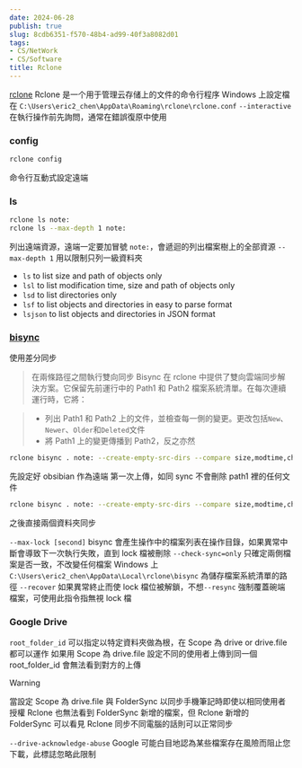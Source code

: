 ```yaml
---
date: 2024-06-28
publish: true
slug: 8cdb6351-f570-48b4-ad99-40f3a8082d01
tags:
- CS/NetWork
- CS/Software
title: Rclone
---
```

[rclone](https://rclone.org/)
Rclone 是一个用于管理云存储上的文件的命令行程序
Windows 上設定檔在 `C:\Users\eric2_chen\AppData\Roaming\rclone\rclone.conf`
`--interactive` 在執行操作前先詢問，通常在錯誤復原中使用

### config

```sh
rclone config
```

命令行互動式設定遠端

### ls

```sh
rclone ls note:
rclone ls --max-depth 1 note: 
```

列出遠端資源，遠端一定要加冒號 `note:`，會遞迴的列出檔案樹上的全部資源
`--max-depth 1` 用以限制只列一級資料夾

- `ls` to list size and path of objects only
- `lsl` to list modification time, size and path of objects only
- `lsd` to list directories only
- `lsf` to list objects and directories in easy to parse format
- `lsjson` to list objects and directories in JSON format

### [bisync](https://rclone.org/bisync/)

使用差分同步

> 在兩條路徑之間執行雙向同步
> Bisync 在 rclone 中提供了雙向雲端同步解決方案。它保留先前運行中的 Path1 和 Path2 檔案系統清單。在每次連續運行時，它將：

> - 列出 Path1 和 Path2 上的文件，並檢查每一側的變更。更改包括`New`、`Newer`、`Older`和`Deleted`文件
> - 將 Path1 上的變更傳播到 Path2，反之亦然



```bash
rclone bisync . note: --create-empty-src-dirs --compare size,modtime,checksum --slow-hash-sync-only --resilient -vP --drive-skip-gdocs --fix-case --exclude ".**" --resync
```

先設定好 obsibian 作為遠端
第一次上傳，如同 sync 不會刪除 path1 裡的任何文件

```bash
rclone bisync . note: --create-empty-src-dirs --compare size,modtime,checksum --slow-hash-sync-only -v --drive-skip-gdocs --fix-case --max-delete 5 --max-lock 720 --exclude ".**"
```

之後直接兩個資料夾同步

`--max-lock [second]` bisync 會產生操作中的檔案列表在操作目錄，如果異常中斷會導致下一次執行失敗，直到 lock 檔被刪除
`--check-sync=only` 只確定兩側檔案是否一致，不改變任何檔案
Windows 上 `C:\Users\eric2_chen\AppData\Local\rclone\bisync` 為儲存檔案系統清單的路徑
`--recover` 如果異常終止而使 lock 檔位被解鎖，不想`--resync` 強制覆蓋碗端檔案，可使用此指令指無視 lock 檔

### Google Drive

`root_folder_id` 可以指定以特定資料夾做為根，在 Scope 為 drive or drive.file 都可以運作
如果用 Scope 為 drive.file 設定不同的使用者上傳到同一個  root_folder_id 會無法看到對方的上傳

> [!warning]
> 當設定 Scope 為 drive.file 與 FolderSync 以同步手機筆記時即使以相同使用者授權 Rclone 也無法看到 FolderSync 新增的檔案，但 Rclone 新增的 FolderSync 可以看見
> Rclone 同步不同電腦的話則可以正常同步



`--drive-acknowledge-abuse` Google 可能白目地認為某些檔案存在風險而阻止您下載，此標誌忽略此限制

